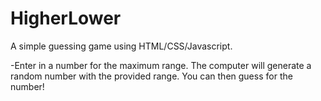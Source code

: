 # HigherLower

A simple guessing game using HTML/CSS/Javascript.

-Enter in a number for the maximum range. The computer will generate a random number with the provided range. You can then guess for the number!

